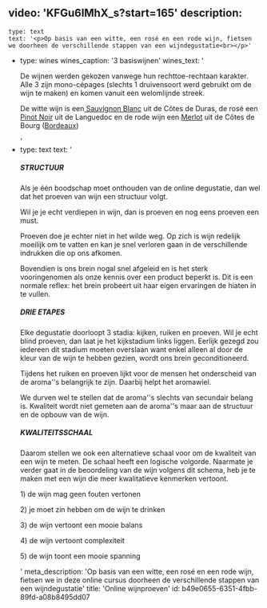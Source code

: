 video: 'KFGu6IMhX_s?start=165'
description:
  -
    type: text
    text: '<p>Op basis van een witte, een rosé en een rode wijn, fietsen we doorheen de verschillende stappen van een wijndegustatie<br></p>'
  -
    type: wines
    wines_caption: '3 basiswijnen'
    wines_text: '<p>De wijnen werden gekozen vanwege hun rechttoe-rechtaan karakter. Alle 3 zijn mono-cépages (slechts 1 druivensoort werd gebruikt om de wijn te maken) en komen vanuit een welomlijnde streek.</p><p>De witte wijn is een<a href="/nl/grape/sauvignon-blanc"> Sauvignon Blanc</a> uit de Côtes de Duras, de rosé een <a href="/nl/grape/pinot-noir">Pinot Noir</a> uit de Languedoc en de rode wijn een <a href="/nl/grape/merlot">Merlot</a> uit de Côtes de Bourg (<a href="/nl/region/bordeaux">Bordeaux</a>)</p>'
  -
    type: text
    text: '<h5>STRUCTUUR</h5><p>Als je één boodschap moet onthouden van de online degustatie, dan wel dat het proeven van wijn een structuur volgt.</p><p>Wil je je echt verdiepen in wijn, dan is proeven en nog eens proeven een must.</p><p>Proeven doe je echter niet in het wilde weg. Op zich is wijn redelijk moeilijk om te vatten en kan je snel verloren gaan in de verschillende indrukken die op ons afkomen.</p><p>Bovendien is ons brein nogal snel afgeleid en is het sterk vooringenomen als onze kennis over een product beperkt is. Dit is een normale reflex: het brein probeert uit haar eigen ervaringen de hiaten in te vullen.</p><h5>DRIE ETAPES</h5><p>Elke degustatie doorloopt 3 stadia: kijken, ruiken en proeven. Wil je echt blind proeven, dan laat je het kijkstadium links liggen. Eerlijk gezegd zou iedereen dit stadium moeten overslaan want enkel alleen al door de kleur van de wijn te hebben gezien, wordt ons brein geconditioneerd.</p><p>Tijdens het ruiken en proeven lijkt voor de mensen het onderscheid van de aroma''s belangrijk te zijn. Daarbij helpt het aromawiel.</p><p>We durven wel te stellen dat de aroma''s slechts van secundair belang is. Kwaliteit wordt niet gemeten aan de aroma''s maar aan de structuur en de opbouw van de wijn.</p><h5>KWALITEITSSCHAAL</h5><p>Daarom stellen we ook een alternatieve schaal voor om de kwaliteit van een wijn te meten. De schaal heeft een logische volgorde. Naarmate je verder gaat in de beoordeling van de wijn volgens dit schema, heb je te maken met een wijn die meer kwalitatieve kenmerken vertoont.</p><p>1) de wijn mag geen fouten vertonen</p><p>2) je moet zin hebben om de wijn te drinken</p><p>3) de wijn vertoont een mooie balans</p><p>4) de wijn vertoont complexiteit</p><p>5) de wijn toont een mooie spanning</p>'
meta_description: 'Op basis van een witte, een rosé en een rode wijn, fietsen we in deze online cursus doorheen de verschillende stappen van een wijndegustatie'
title: 'Online wijnproeven'
id: b49e0655-6351-4fbb-89fd-a08b8495dd07
